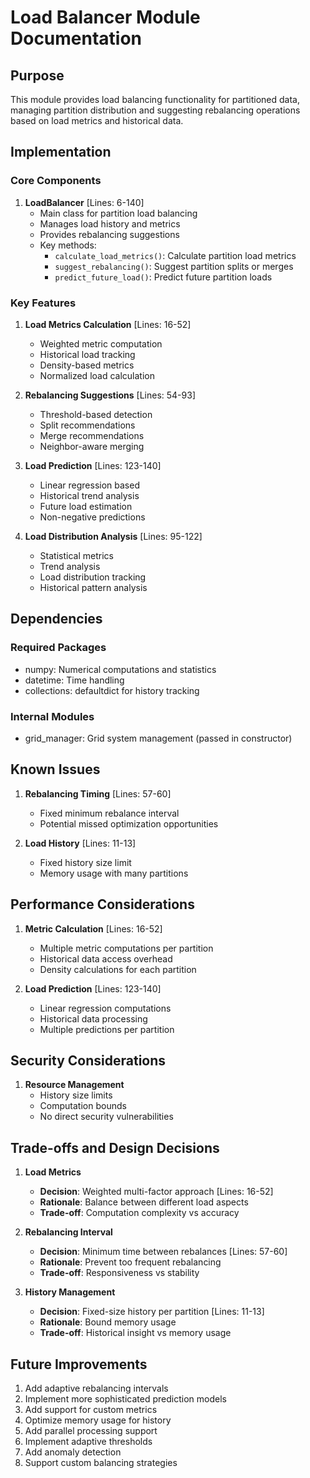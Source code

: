 # Load Balancer Module Documentation

## Purpose

This module provides load balancing functionality for partitioned data, managing partition distribution and suggesting rebalancing operations based on load metrics and historical data.

## Implementation

### Core Components

1. **LoadBalancer** [Lines: 6-140]
   - Main class for partition load balancing
   - Manages load history and metrics
   - Provides rebalancing suggestions
   - Key methods:
     - `calculate_load_metrics()`: Calculate partition load metrics
     - `suggest_rebalancing()`: Suggest partition splits or merges
     - `predict_future_load()`: Predict future partition loads

### Key Features

1. **Load Metrics Calculation** [Lines: 16-52]

   - Weighted metric computation
   - Historical load tracking
   - Density-based metrics
   - Normalized load calculation

2. **Rebalancing Suggestions** [Lines: 54-93]

   - Threshold-based detection
   - Split recommendations
   - Merge recommendations
   - Neighbor-aware merging

3. **Load Prediction** [Lines: 123-140]

   - Linear regression based
   - Historical trend analysis
   - Future load estimation
   - Non-negative predictions

4. **Load Distribution Analysis** [Lines: 95-122]
   - Statistical metrics
   - Trend analysis
   - Load distribution tracking
   - Historical pattern analysis

## Dependencies

### Required Packages

- numpy: Numerical computations and statistics
- datetime: Time handling
- collections: defaultdict for history tracking

### Internal Modules

- grid_manager: Grid system management (passed in constructor)

## Known Issues

1. **Rebalancing Timing** [Lines: 57-60]

   - Fixed minimum rebalance interval
   - Potential missed optimization opportunities

2. **Load History** [Lines: 11-13]
   - Fixed history size limit
   - Memory usage with many partitions

## Performance Considerations

1. **Metric Calculation** [Lines: 16-52]

   - Multiple metric computations per partition
   - Historical data access overhead
   - Density calculations for each partition

2. **Load Prediction** [Lines: 123-140]
   - Linear regression computations
   - Historical data processing
   - Multiple predictions per partition

## Security Considerations

1. **Resource Management**
   - History size limits
   - Computation bounds
   - No direct security vulnerabilities

## Trade-offs and Design Decisions

1. **Load Metrics**

   - **Decision**: Weighted multi-factor approach [Lines: 16-52]
   - **Rationale**: Balance between different load aspects
   - **Trade-off**: Computation complexity vs accuracy

2. **Rebalancing Interval**

   - **Decision**: Minimum time between rebalances [Lines: 57-60]
   - **Rationale**: Prevent too frequent rebalancing
   - **Trade-off**: Responsiveness vs stability

3. **History Management**
   - **Decision**: Fixed-size history per partition [Lines: 11-13]
   - **Rationale**: Bound memory usage
   - **Trade-off**: Historical insight vs memory usage

## Future Improvements

1. Add adaptive rebalancing intervals
2. Implement more sophisticated prediction models
3. Add support for custom metrics
4. Optimize memory usage for history
5. Add parallel processing support
6. Implement adaptive thresholds
7. Add anomaly detection
8. Support custom balancing strategies
